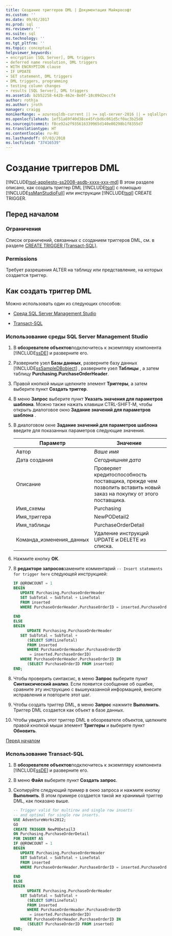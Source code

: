 ```yaml
---
title: Создание триггеров DML | Документация Майкрософт
ms.custom: ''
ms.date: 09/01/2017
ms.prod: sql
ms.reviewer: ''
ms.suite: sql
ms.technology: ''
ms.tgt_pltfrm: ''
ms.topic: conceptual
helpviewer_keywords:
- encryption [SQL Server], DML triggers
- deferred name resolution, DML triggers
- WITH ENCRYPTION clause
- IF UPDATE
- SET statement, DML triggers
- DML triggers, programming
- testing column changes
- results [SQL Server], DML triggers
ms.assetid: b2b52258-642b-462e-8e0f-18c09d2eccf4
author: rothja
ms.author: jroth
manager: craigg
monikerRange: = azuresqldb-current || >= sql-server-2016 || = sqlallproducts-allversions
ms.openlocfilehash: 1ef51a69f40d38ce45fcbd6c061d5cf0ac3b25d8
ms.sourcegitcommit: f8ce92a2f935616339965d140e00298b1f8355d7
ms.translationtype: HT
ms.contentlocale: ru-RU
ms.lasthandoff: 07/03/2018
ms.locfileid: "37416539"
---
```

# <a name="create-dml-triggers"></a>Создание триггеров DML
[!INCLUDE[tsql-appliesto-ss2008-asdb-xxxx-xxx-md](../../includes/tsql-appliesto-ss2008-asdb-xxxx-xxx-md.md)]
  В этом разделе описано, как создать триггер DML [!INCLUDE[tsql](../../includes/tsql-md.md)] с помощью [!INCLUDE[ssManStudioFull](../../includes/ssmanstudiofull-md.md)] или инструкции [!INCLUDE[tsql](../../includes/tsql-md.md)] CREATE TRIGGER.  
  
##  <a name="Top"></a> Перед началом  
  
### <a name="limitations-and-restrictions"></a>Ограничения  
 Список ограничений, связанных с созданием триггеров DML, см. в разделе [CREATE TRIGGER (Transact-SQL)](../../t-sql/statements/create-trigger-transact-sql.md).  
  
###  <a name="Permissions"></a> Permissions  
 Требует разрешения ALTER на таблицу или представление, на которых создается триггер.  
  
##  <a name="Procedures"></a> Как создать триггер DML  
 Можно использовать один из следующих способов:  
  
-   [Среда SQL Server Management Studio](#SSMSProcedure)  
  
-   [Transact-SQL](#TsqlProcedure)  
  
###  <a name="SSMSProcedure"></a> Использование среды SQL Server Management Studio  
  
1.  В **обозревателе объектов**подключитесь к экземпляру компонента [!INCLUDE[ssDE](../../includes/ssde-md.md)] и разверните его.  
  
2.  Разверните узел **Базы данных**, разверните базу данных [!INCLUDE[ssSampleDBobject](../../includes/sssampledbobject-md.md)] , разверните узел **Таблицы** , а затем таблицу **Purchasing.PurchaseOrderHeader**.  
  
3.  Правой кнопкой мыши щелкните элемент **Триггеры**, а затем выберите пункт **Создать триггер**.  
  
4.  В меню **Запрос** выберите пункт **Указать значения для параметров шаблона**. Можно также нажать клавиши CTRL-SHIFT-M, чтобы открыть диалоговое окно **Задание значений для параметров шаблона** .  
  
5.  В диалоговом окне **Задание значений для параметров шаблона** введите для показанных параметров следующие значения.  
  
    |Параметр|Значение|  
    |---------------|-----------|  
    |Автор|*Ваше имя*|  
    |Дата создания|*Сегодняшняя дата*|  
    |Описание|Проверяет кредитоспособность поставщика, прежде чем позволить вставить новый заказ на покупку от этого поставщика.|  
    |Имя_схемы|Purchasing|  
    |Имя_триггера|NewPODetail2|  
    |Имя_таблицы|PurchaseOrderDetail|  
    |Команда_изменения_данных|Удаление инструкций UPDATE и DELETE из списка.|  
  
6.  Нажмите кнопку **ОК**.  
  
7.  В **редакторе запросов**замените комментарий `-- Insert statements for trigger here` следующей инструкцией:  
  
    ```sql  
    IF @@ROWCOUNT = 1  
    BEGIN  
       UPDATE Purchasing.PurchaseOrderHeader  
       SET SubTotal = SubTotal + LineTotal  
       FROM inserted  
       WHERE PurchaseOrderHeader.PurchaseOrderID = inserted.PurchaseOrderID  
  
    END  
    ELSE  
    BEGIN  
          UPDATE Purchasing.PurchaseOrderHeader  
       SET SubTotal = SubTotal +   
          (SELECT SUM(LineTotal)  
          FROM inserted  
          WHERE PurchaseOrderHeader.PurchaseOrderID  
           = inserted.PurchaseOrderID)  
       WHERE PurchaseOrderHeader.PurchaseOrderID IN  
          (SELECT PurchaseOrderID FROM inserted)  
    END;  
    ```  
  
8.  Чтобы проверить синтаксис, в меню **Запрос** выберите пункт **Синтаксический анализ**. Если появится сообщение об ошибке, сравните эту инструкцию с вышеуказанной информацией, внесите исправления и повторите этот шаг.  
  
9. Чтобы создать триггер DML, в меню **Запрос** нажмите **Выполнить**. Триггер DML создается как объект в базе данных.  
  
10. Чтобы увидеть этот триггер DML в обозревателе объектов, щелкните правой кнопкой мыши элемент **Триггеры** и выберите пункт **Обновить**.  
  
 [Перед началом](#Top)  
  
###  <a name="TsqlProcedure"></a> Использование Transact-SQL  
  
1.  В **обозревателе объектов**подключитесь к экземпляру компонента [!INCLUDE[ssDE](../../includes/ssde-md.md)] и разверните его.  
  
2.  В меню **Файл** выберите пункт **Создать запрос**.  
  
3.  Скопируйте следующий пример в окно запроса и нажмите кнопку **Выполнить**. В этом примере создается такой же хранимый триггер DML, как показано выше.  
  
    ```sql  
    -- Trigger valid for multirow and single row inserts  
    -- and optimal for single row inserts.  
    USE AdventureWorks2012;  
    GO  
    CREATE TRIGGER NewPODetail3  
    ON Purchasing.PurchaseOrderDetail  
    FOR INSERT AS  
    IF @@ROWCOUNT = 1  
    BEGIN  
       UPDATE Purchasing.PurchaseOrderHeader  
       SET SubTotal = SubTotal + LineTotal  
       FROM inserted  
       WHERE PurchaseOrderHeader.PurchaseOrderID = inserted.PurchaseOrderID  
  
    END  
    ELSE  
    BEGIN  
          UPDATE Purchasing.PurchaseOrderHeader  
       SET SubTotal = SubTotal +   
          (SELECT SUM(LineTotal)  
          FROM inserted  
          WHERE PurchaseOrderHeader.PurchaseOrderID  
           = inserted.PurchaseOrderID)  
       WHERE PurchaseOrderHeader.PurchaseOrderID IN  
          (SELECT PurchaseOrderID FROM inserted)  
    END;  
    ```  
  
 
  
